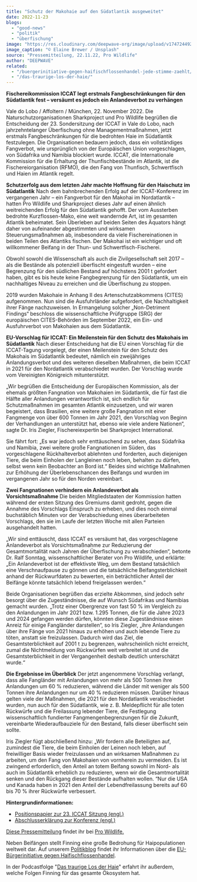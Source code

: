 ```yaml
---
title: "Schutz der Makohaie auf den Südatlantik ausgeweitet"
date: 2022-11-23
blogs: 
  - "good-news"
  - "politik"
  - "überfischung"
image: "https://res.cloudinary.com/deepwave-org/image/upload/v1747244920/deepwave.org/elaine-brewer-6xKDnfyks_k-unsplash-scaled.jpg"
image_caption: "© Elaine Brewer / Unsplash"
source: "Pressemitteilung, 22.11.22, Pro Wildlife"
author: "DEEPWAVE"
related: 
  - "/buergerinitiative-gegen-haifischflossenhandel-jede-stimme-zaehlt/"
  - "/das-traurige-los-der-haie/"
---
```


**Fischereikommission ICCAT legt erstmals Fangbeschränkungen für den Südatlantik fest – versäumt es jedoch ein Anlandeverbot zu verhängen**

Vale do Lobo / Affoltern / München, 22. November 2022. Die Naturschutzorganisationen Sharkproject und Pro Wildlife begrüßen die Entscheidung der 23. Sondersitzung der ICCAT in Vale do Lobo, nach jahrzehntelanger Überfischung ohne Managementmaßnahmen, jetzt erstmals Fangbeschränkungen für die bedrohten Haie im Südatlantik festzulegen. Die Organisationen bedauern jedoch, dass ein vollständiges Fangverbot, wie ursprünglich von der Europäischen Union vorgeschlagen, von Südafrika und Namibia blockiert wurde. ICCAT, die Internationale Kommission für die Erhaltung der Thunfischbestände im Atlantik, ist die Fischereiorganisation (RFMO), die den Fang von Thunfisch, Schwertfisch und Haien im Atlantik regelt.

**Schutzerfolg aus dem letzten Jahr machte Hoffnung für den Haischutz im Südatlantik** Nach dem bahnbrechenden Erfolg auf der ICCAT-Konferenz im vergangenen Jahr – ein Fangverbot für den Makohai im Nordatlantik – hatten Pro Wildlife und Sharkproject dieses Jahr auf einen ähnlich weitreichenden Erfolg für den Südatlantik gehofft. Der vom Aussterben bedrohte Kurzflossen-Mako, eine weit wandernde Art, ist im gesamten Atlantik beheimatet. Sein Überleben auf beiden Seiten des Äquators hängt daher von aufeinander abgestimmten und wirksamen Steuerungsmaßnahmen ab, insbesondere da viele Fischereinationen in beiden Teilen des Atlantiks fischen. Der Makohai ist ein wichtiger und oft willkommener Beifang in der Thun- und Schwertfisch-Fischerei.

Obwohl sowohl die Wissenschaft als auch die Zivilgesellschaft seit 2017 – als die Bestände als potenziell überfischt eingestuft wurden – eine Begrenzung für den südlichen Bestand auf höchstens 2001 t gefordert haben, gibt es bis heute keine Fangbegrenzung für den Südatlantik, um ein nachhaltiges Niveau zu erreichen und die Überfischung zu stoppen.

2019 wurden Makohaie in Anhang II des Artenschutzabkommens (CITES) aufgenommen. Nun sind die Ausfuhrländer aufgefordert, die Nachhaltigkeit ihrer Fänge nachzuweisen. In Ermangelung solcher „Non-Detriment Findings“ beschloss die wissenschaftliche Prüfgruppe (SRG) der europäischen CITES-Behörden im September 2022, ein Ein- und Ausfuhrverbot von Makohaien aus dem Südatlantik.

**EU-Vorschlag für ICCAT: Ein Meilenstein für den Schutz des Makohais im Südatlantik** Nach dieser Entscheidung hat die EU einen Vorschlag für die ICCAT-Tagung vorgelegt, der einen Meilenstein für den Schutz des Makohais im Südatlantik bedeutet, nämlich ein zweijähriges Anlandungsverbot und des weiteren dieselben Maßnahmen, die beim ICCAT in 2021 für den Nordatlantik verabschiedet wurden. Der Vorschlag wurde vom Vereinigten Königreich mitunterstützt.

„Wir begrüßen die Entscheidung der Europäischen Kommission, als der ehemals größten Fangnation von Makohaien im Südatlantik, die für fast die Hälfte aller Anlandungen verantwortlich ist, sich endlich für Schutzmaßnahmen im gesamten Atlantik einzusetzen, und wir waren begeistert, dass Brasilien, eine weitere große Fangnation mit einer Fangmenge von über 600 Tonnen im Jahr 2021, den Vorschlag von Beginn der Verhandlungen an unterstützt hat, ebenso wie viele andere Nationen“, sagte Dr. Iris Ziegler, Fischereiexpertin bei Sharkproject International.

Sie fährt fort: „Es war jedoch sehr enttäuschend zu sehen, dass Südafrika und Namibia, zwei weitere große Fangnationen im Süden, das vorgeschlagene Rückhalteverbot ablehnten und forderten, auch diejenigen Tiere, die beim Einholen der Langleinen noch leben, behalten zu dürfen, selbst wenn kein Beobachter an Bord ist.“ Beides sind wichtige Maßnahmen zur Erhöhung der Überlebenschancen des Beifangs und wurden im vergangenen Jahr so für den Norden vereinbart.

**Zwei Fangnationen verhindern ein Anlandeverbot als Vorsichtsmaßnahme** Die beiden Mitgliedstaaten der Kommission hatten während der ersten Sitzung des Gremiums damit gedroht, gegen die Annahme des Vorschlags Einspruch zu erheben, und dies noch einmal buchstäblich Minuten vor der Verabschiedung eines überarbeiteten Vorschlags, den sie im Laufe der letzten Woche mit allen Parteien ausgehandelt hatten.

„Wir sind enttäuscht, dass ICCAT es versäumt hat, das vorgeschlagene Anlandeverbot als Vorsichtsmaßnahme zur Reduzierung der Gesamtmortalität nach Jahren der Überfischung zu verabschieden“, betonte Dr. Ralf Sonntag, wissenschaftlicher Berater von Pro Wildlife, und erklärte: „Ein Anlandeverbot ist der effektivste Weg, um dem Bestand tatsächlich eine Verschnaufpause zu gönnen und die tatsächliche Beifangsterblichkeit anhand der Rückwurfdaten zu bewerten, ein beträchtlicher Anteil der Beifänge könnte tatsächlich lebend freigelassen werden.“

Beide Organisationen begrüßen das erzielte Abkommen, sind jedoch sehr besorgt über die Zugeständnisse, die auf Wunsch Südafrikas und Namibias gemacht wurden. „Trotz einer Obergrenze von fast 50 % im Vergleich zu den Anlandungen im Jahr 2021 bzw. 1.295 Tonnen, die für die Jahre 2023 und 2024 gefangen werden dürfen, könnten diese Zugeständnisse einen Anreiz für einige Fangländer darstellen“, so Iris Ziegler, „ihre Anlandungen über ihre Fänge von 2021 hinaus zu erhöhen und auch lebende Tiere zu töten, anstatt sie freizulassen. Dadurch wird das Ziel, die Gesamtsterblichkeit auf 2001 t zu begrenzen, wahrscheinlich nicht erreicht, zumal die Nichtmeldung von Rückwürfen weit verbreitet ist und die Gesamtsterblichkeit in der Vergangenheit deshalb deutlich unterschätzt wurde.“

**Die Ergebnisse im Überblick** Der jetzt angenommene Vorschlag verlangt, dass alle Fangländer mit Anlandungen von mehr als 500 Tonnen ihre Anlandungen um 60 % reduzieren, während die Länder mit weniger als 500 Tonnen ihre Anlandungen nur um 40 % reduzieren müssen. Darüber hinaus gelten viele der Maßnahmen, die 2021 für den Nordatlantik verabschiedet wurden, nun auch für den Südatlantik, wie z. B. Meldepflicht für alle toten Rückwürfe und die Freilassung lebender Tiere, die Festlegung wissenschaftlich fundierter Fangmengenbegrenzungen für die Zukunft, vereinbarte Wiederaufbauziele für den Bestand, falls dieser überfischt sein sollte.

Iris Ziegler fügt abschließend hinzu: „Wir fordern alle Beteiligten auf, zumindest die Tiere, die beim Einholen der Leinen noch leben, auf freiwilliger Basis wieder freizulassen und an wirksamen Maßnahmen zu arbeiten, um den Fang von Makohaien von vornherein zu vermeiden. Es ist zwingend erforderlich, den Anteil an totem Beifang sowohl im Nord- als auch im Südatlantik erheblich zu reduzieren, wenn wir die Gesamtmortalität senken und den Rückgang dieser Bestände aufhalten wollen. “Nur die USA und Kanada haben in 2021 den Anteil der Lebendfreilassung bereits auf 60 bis 70 % ihrer Rückwürfe verbessert.

**Hintergrundinformationen:**

- [Positionspapier zur 23. ICCAT Sitzung (engl.)](https://www.sharkproject.org/media/htyfukm3/opening-statement-for-iccat-plenary-november-2022.pdf "Im neuen Tab öffnen") 
- [Abschlusserklärung zur Konferenz (engl.)](https://www.sharkproject.org/media/tqblnnsv/pa4_813_eng.pdf "Im neuen Tab öffnen")

[Diese Pressemitteilung](https://www.prowildlife.de/aktuelles/pressemitteilung/schutz-der-makohaie-auf-den-suedatlantik-ausgeweitet/) findet ihr bei [Pro Wildlife.](https://www.prowildlife.de/)

Neben Beifängen stellt Finning eine große Bedrohung für Haipopulationen weltweit dar. Auf unserem [Politikblog](https://www.deepwave.org/blogs/politik/) findet ihr Informationen über die [EU-Bürgerinitiative gegen Haifischflossenhandel](https://www.deepwave.org/buergerinitiative-gegen-haifischflossenhandel-jede-stimme-zaehlt/).

In der Podcastfolge "[Das traurige Los der Haie](https://www.deepwave.org/das-traurige-los-der-haie/)" erfahrt ihr außerdem, welche Folgen Finning für das gesamte Ökosystem hat.
